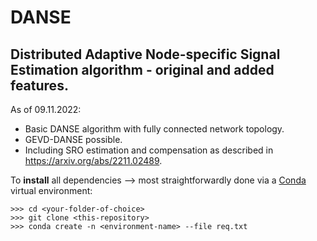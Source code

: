 # DANSE
## Distributed Adaptive Node-specific Signal Estimation algorithm - original and added features.

As of 09.11.2022:
- Basic DANSE algorithm with fully connected network topology.
- GEVD-DANSE possible.
- Including SRO estimation and compensation as described in https://arxiv.org/abs/2211.02489.

To **install** all dependencies --> most straightforwardly done via a [Conda](https://www.anaconda.com/products/distribution) virtual environment:

```
>>> cd <your-folder-of-choice>
>>> git clone <this-repository>
>>> conda create -n <environment-name> --file req.txt
```